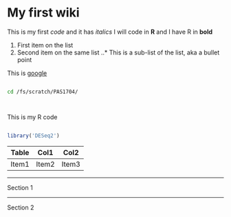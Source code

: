 # My first wiki

This is my first *code* and it has *italics*
I will code in **R** and I have R in **bold**
1. First item on the list
2. Second item on the same list
..* This is a sub-list of the list, aka a bullet point

This is [google](https://www.google.com)

```bash

cd /fs/scratch/PAS1704/




```

This is my R code

```r

library('DESeq2')

```

|Table|Col1|Col2|
|-----|----|----|
|Item1|Item2|Item3|

---
Section 1

---
Section 2
